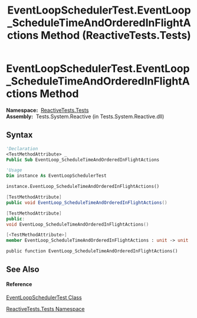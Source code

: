 ﻿---
title: EventLoopSchedulerTest.EventLoop_ScheduleTimeAndOrderedInFlightActions Method  (ReactiveTests.Tests)
TOCTitle: EventLoop_ScheduleTimeAndOrderedInFlightActions Method
ms:assetid: M:ReactiveTests.Tests.EventLoopSchedulerTest.EventLoop_ScheduleTimeAndOrderedInFlightActions
ms:mtpsurl: https://msdn.microsoft.com/en-us/library/reactivetests.tests.eventloopschedulertest.eventloop_scheduletimeandorderedinflightactions(v=VS.103)
ms:contentKeyID: 36619269
ms.date: 06/28/2011
mtps_version: v=VS.103
f1_keywords:
- ReactiveTests.Tests.EventLoopSchedulerTest.EventLoop_ScheduleTimeAndOrderedInFlightActions
dev_langs:
- CSharp
- JScript
- VB
- FSharp
- c++
---

# EventLoopSchedulerTest.EventLoop\_ScheduleTimeAndOrderedInFlightActions Method

**Namespace:**  [ReactiveTests.Tests](hh289046\(v=vs.103\).md)  
**Assembly:**  Tests.System.Reactive (in Tests.System.Reactive.dll)

## Syntax

``` vb
'Declaration
<TestMethodAttribute> _
Public Sub EventLoop_ScheduleTimeAndOrderedInFlightActions
```

``` vb
'Usage
Dim instance As EventLoopSchedulerTest

instance.EventLoop_ScheduleTimeAndOrderedInFlightActions()
```

``` csharp
[TestMethodAttribute]
public void EventLoop_ScheduleTimeAndOrderedInFlightActions()
```

``` c++
[TestMethodAttribute]
public:
void EventLoop_ScheduleTimeAndOrderedInFlightActions()
```

``` fsharp
[<TestMethodAttribute>]
member EventLoop_ScheduleTimeAndOrderedInFlightActions : unit -> unit 
```

``` jscript
public function EventLoop_ScheduleTimeAndOrderedInFlightActions()
```

## See Also

#### Reference

[EventLoopSchedulerTest Class](hh303770\(v=vs.103\).md)

[ReactiveTests.Tests Namespace](hh289046\(v=vs.103\).md)


